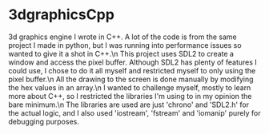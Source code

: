 # 3dgraphicsCpp
3d graphics engine I wrote in C++. A lot of the code is from the same project I made in python, but I was running into performance issues so wanted to give it a shot in C++.\n
This project uses SDL2 to create a window and access the pixel buffer. Although SDL2 has plenty of features I could use, I chose to do it all myself and restricted myself to only using the pixel buffer.\n
All the drawing to the screen is done manually by modifying the hex values in an array.\n
I wanted to challenge myself, mostly to learn more about C++, so I restricted the libraries I'm using to in my opinion the bare minimum.\n
The libraries are used are just 'chrono' and 'SDL2.h' for the actual logic, and I also used 'iostream', 'fstream' and 'iomanip' purely for debugging purposes.
